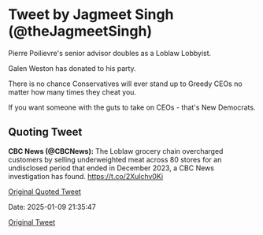 # Tweet by Jagmeet Singh (@theJagmeetSingh)

Pierre Poilievre's senior advisor doubles as a Loblaw Lobbyist.

Galen Weston has donated to his party.

There is no chance Conservatives will ever stand up to Greedy CEOs no matter how many times they cheat you.

If you want someone with the guts to take on CEOs - that's New Democrats.

## Quoting Tweet

**CBC News (@CBCNews):** The Loblaw grocery chain overcharged customers by selling underweighted meat across 80 stores for an undisclosed period that ended in December 2023, a CBC News investigation has found. https://t.co/2Xulchv0Ki

[Original Quoted Tweet](https://x.com/CBCNews/status/1877311735469584666)

Date: 2025-01-09 21:35:47

[Original Tweet](https://x.com/theJagmeetSingh/status/1877469340506685486)

